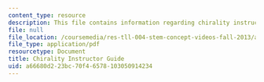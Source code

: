 ```yaml
---
content_type: resource
description: This file contains information regarding chirality instructor guide.
file: null
file_location: /coursemedia/res-tll-004-stem-concept-videos-fall-2013/a66680d223bc70f46578103050914234_MITRES_TLL-004F13_ChiralIG.pdf
file_type: application/pdf
resourcetype: Document
title: Chirality Instructor Guide
uid: a66680d2-23bc-70f4-6578-103050914234
---
```

